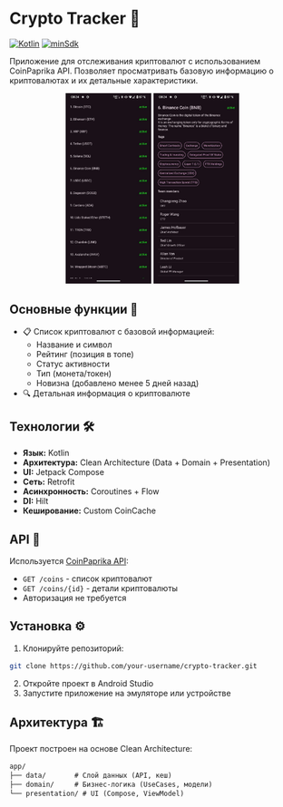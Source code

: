 # Crypto Tracker 🚀

[![Kotlin](https://img.shields.io/badge/Kotlin-1.9.0-blue.svg)](https://kotlinlang.org)
[![minSdk](https://img.shields.io/badge/minSdk-24-green)](https://developer.android.com)

Приложение для отслеживания криптовалют с использованием CoinPaprika API. Позволяет просматривать базовую информацию о криптовалютах и их детальные характеристики.

<p align="center">
  <img src="screenshots/main.png" width="30%" alt="Главный экран"/>
  <img src="screenshots/detail.png" width="30%" alt="Экран деталей"/>
</p>

## Основные функции 🌟
- 📋 Список криптовалют с базовой информацией:
    - Название и символ
    - Рейтинг (позиция в топе)
    - Статус активности
    - Тип (монета/токен)
    - Новизна (добавлено менее 5 дней назад)
- 🔍 Детальная информация о криптовалюте

## Технологии 🛠️
- **Язык:** Kotlin
- **Архитектура:** Clean Architecture (Data + Domain + Presentation)
- **UI:** Jetpack Compose
- **Сеть:** Retrofit
- **Асинхронность:** Coroutines + Flow
- **DI:** Hilt
- **Кеширование:** Custom CoinCache

## API 📡
Используется [CoinPaprika API](https://api.coinpaprika.com):
- `GET /coins` - список криптовалют
- `GET /coins/{id}` - детали криптовалюты
- Авторизация не требуется

## Установка ⚙️
1. Клонируйте репозиторий:
```bash
git clone https://github.com/your-username/crypto-tracker.git
```
2. Откройте проект в Android Studio
3. Запустите приложение на эмуляторе или устройстве

## Архитектура 🏗️
Проект построен на основе Clean Architecture:
```
app/
├── data/       # Слой данных (API, кеш)
├── domain/     # Бизнес-логика (UseCases, модели)
└── presentation/ # UI (Compose, ViewModel)
```
